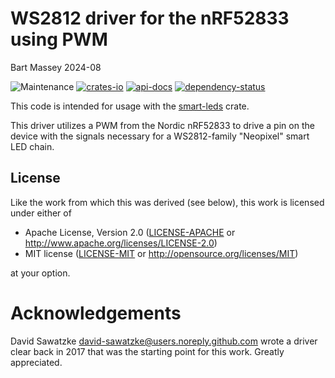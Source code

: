 # WS2812 driver for the nRF52833 using PWM
Bart Massey 2024-08

![Maintenance](https://img.shields.io/badge/maintenance-actively--developed-brightgreen.svg)
[![crates-io](https://img.shields.io/crates/v/ws2812-nrf52833-pwm.svg)](https://crates.io/crates/ws2812-nrf52833-pwm)
[![api-docs](https://docs.rs/ws2812-nrf52833-pwm/badge.svg)](https://docs.rs/ws2812-nrf52833-pwm)
[![dependency-status](https://deps.rs/repo/github/BartMassey/ws2812-nrf52833-pwm/status.svg)](https://deps.rs/repo/github/BartMassey/ws2812-nrf52833-pwm)

This code is intended for usage with the
[smart-leds](https://github.com/smart-leds-rs/smart-leds)
crate.

This driver utilizes a PWM from the Nordic nRF52833 to drive
a pin on the device with the signals necessary for a
WS2812-family "Neopixel" smart LED chain.

## License

Like the work from which this was derived (see below), this
work is licensed under either of

- Apache License, Version 2.0 ([LICENSE-APACHE](LICENSE-APACHE) or http://www.apache.org/licenses/LICENSE-2.0)
- MIT license ([LICENSE-MIT](LICENSE-MIT) or http://opensource.org/licenses/MIT)

at your option.

# Acknowledgements

David Sawatzke <david-sawatzke@users.noreply.github.com>
wrote a driver clear back in 2017 that was the starting
point for this work. Greatly appreciated.
